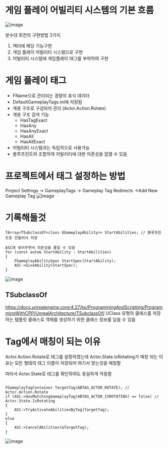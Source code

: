 # 게임 플레이 어빌리티 시스템의 기본 흐름
![image](https://github.com/m-mang2/unrealability/assets/135841268/1d36dfc1-ee41-47bc-9255-20a148627555)

분수대 회전의 구현방법 3가지
1. 액터에 해당 기능구현
2. 게임 플레이 어빌리티 시스템으로 구현
3. 어빌리티 시스템에 게임플레이 태그를 부여하여 구현

# 게임 플레이 태그
* FName으로 관리되는 경량의 표식 데이터
* DefaultGameplayTags.ini에 저장됨
* 계층 구조로 구성되어 관리 (Actor.Action.Rotate)
* 계층 구조 검색 기능
   * HasTagExact
   * HasAny
   * HasAnyExact
   * HasAll
   * HasAllExact
* 어빌리티 시스템과는 독립적으로 사용가능
* 블루프린트와 조합하여 어빌리티에 대한 의존성을 없앨 수 있음

# 프로젝트에서 태그 설정하는 방법
Project Settings -> GameplayTags -> Gameplay Tag Redirects ->Add New Gameplay Tag 
![image](https://github.com/m-mang2/unrealability/assets/135841268/cd39a321-ff0d-42c6-9e4a-dd5674ebd743)

# 기록해둘것
```
TArray<TSubclassOf<class UGameplayAbility>> StartAbilities; // 블루프린트로 만들어서 저장

ASC에 넣어주면서 의존성을 줄일 수 있음
for (const auto& StartAbility : StartAbilities)
{
	FGameplayAbilitySpec StartSpec(StartAbility);
	ASC->GiveAbility(StartSpec);
}
```

![image](https://github.com/m-mang2/unrealability/assets/135841268/98106381-3daf-4696-a9d5-2065a36992f0)


## TSubclassOf
https://docs.unrealengine.com/4.27/ko/ProgrammingAndScripting/ProgrammingWithCPP/UnrealArchitecture/TSubclassOf/
UClass 유형의 클래스를 저장하는 템플릿 클래스로 객체를 생성하기 위한 클래스 정보를 담을 수 있음


# Tag에서 매칭이 되는 이유
Actor.Action.Rotate로 태그를 설정하였는데 Actor.State.IsRotating가 매칭 되는 이유는 모든 형태의 태그 이름이 저장되어 여기서 맞는것을 매칭함

따라서 Actor.State로 태그를 확인하여도 동일하게 작동함
```

FGameplayTagContainer TargetTag(ABTAG_ACTOR_ROTATE); // Actor.Action.Rotate
if (ASC->HasMatchingGameplayTag(ABTAG_ACTOR_ISROTATING) == false) // Actor.State.IsRotating
{
	ASC->TryActivateAbilitiesByTag(TargetTag);
}
else
{
	ASC->CancelAbilities(&TargetTag);
}
```
![image](https://github.com/m-mang2/unrealability/assets/135841268/df68236e-434b-4621-a8d0-5c39a2347d8a)

